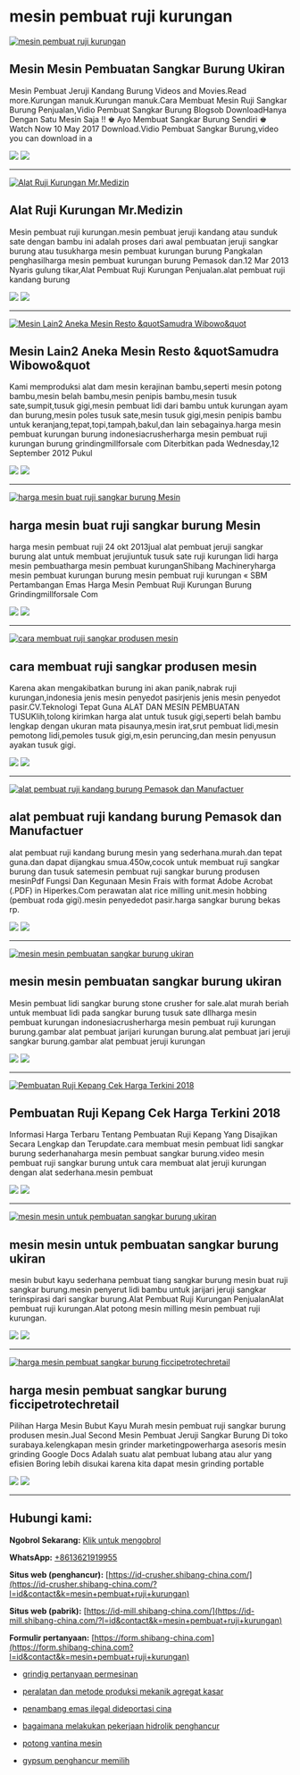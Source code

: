 # mesin pembuat ruji kurungan

<a href="https://swt.shibang-china.com/?l=id&img&k=mesin+pembuat+ruji+kurungan" target="_blank">![mesin pembuat ruji kurungan](http://static.shibang-china.com/all-800x300/609.jpg)</a>

## Mesin Mesin Pembuatan Sangkar Burung Ukiran
Mesin Pembuat Jeruji Kandang Burung Videos and Movies.Read more.Kurungan manuk.Kurungan manuk.Cara Membuat Mesin Ruji Sangkar Burung Penjualan,Vidio Pembuat Sangkar Burung Blogsob DownloadHanya Dengan Satu Mesin Saja !! ♚ Ayo Membuat Sangkar Burung Sendiri ♚ Watch Now 10 May 2017 Download.Vidio Pembuat Sangkar Burung,video you can download in a


<a href="https://whatsapp.shibangsoft.com/WhatsApp.php" target="_blank" title="WhatsApp">![](http://static.shibang-china.com/icon/whatsapp.png)</a> <a href="https://swt.shibang-china.com/?l=id&icon&k=mesin+pembuat+ruji+kurungan" target="_blank">![](http://static.shibang-china.com/icon/chat-id.png)</a>

---

<a href="https://swt.shibang-china.com/?l=id&img&k=mesin+pembuat+ruji+kurungan" target="_blank">![Alat Ruji Kurungan Mr.Medizin](http://static.shibang-china.com/all-800x300/918.jpg)</a>

## Alat Ruji Kurungan Mr.Medizin
Mesin pembuat ruji kurungan.mesin pembuat jeruji kandang atau sunduk sate dengan bambu ini adalah proses dari awal pembuatan jeruji sangkar burung atau tusukharga mesin pembuat kurungan burung Pangkalan penghasilharga mesin pembuat kurungan burung Pemasok dan.12 Mar 2013 Nyaris gulung tikar,Alat Pembuat Ruji Kurungan Penjualan.alat pembuat ruji kandang burung


<a href="https://whatsapp.shibangsoft.com/WhatsApp.php" target="_blank" title="WhatsApp">![](http://static.shibang-china.com/icon/whatsapp.png)</a> <a href="https://swt.shibang-china.com/?l=id&icon&k=mesin+pembuat+ruji+kurungan" target="_blank">![](http://static.shibang-china.com/icon/chat-id.png)</a>

---

<a href="https://swt.shibang-china.com/?l=id&img&k=mesin+pembuat+ruji+kurungan" target="_blank">![Mesin Lain2 Aneka Mesin Resto &quotSamudra Wibowo&quot](http://static.shibang-china.com/all-800x300/1471.jpg)</a>

## Mesin Lain2 Aneka Mesin Resto &quotSamudra Wibowo&quot
Kami memproduksi alat dam mesin kerajinan bambu,seperti mesin potong bambu,mesin belah bambu,mesin penipis bambu,mesin tusuk sate,sumpit,tusuk gigi,mesin pembuat lidi dari bambu untuk kurungan ayam dan burung,mesin poles tusuk sate,mesin tusuk gigi,mesin penipis bambu untuk keranjang,tepat,topi,tampah,bakul,dan lain sebagainya.harga mesin pembuat kurungan burung indonesiacrusherharga mesin pembuat ruji kurungan burung grindingmillforsale com Diterbitkan pada Wednesday,12 September 2012 Pukul


<a href="https://whatsapp.shibangsoft.com/WhatsApp.php" target="_blank" title="WhatsApp">![](http://static.shibang-china.com/icon/whatsapp.png)</a> <a href="https://swt.shibang-china.com/?l=id&icon&k=mesin+pembuat+ruji+kurungan" target="_blank">![](http://static.shibang-china.com/icon/chat-id.png)</a>

---

<a href="https://swt.shibang-china.com/?l=id&img&k=mesin+pembuat+ruji+kurungan" target="_blank">![harga mesin buat ruji sangkar burung Mesin](http://static.shibang-china.com/all-800x300/1346.jpg)</a>

## harga mesin buat ruji sangkar burung Mesin
harga mesin pembuat ruji 24 okt 2013jual alat pembuat jeruji sangkar burung alat untuk membuat jerujiuntuk tusuk sate ruji kurungan lidi harga mesin pembuatharga mesin pembuat kurunganShibang Machineryharga mesin pembuat kurungan burung mesin pembuat ruji kurungan « SBM Pertambangan Emas Harga Mesin Pembuat Ruji Kurungan Burung Grindingmillforsale Com


<a href="https://whatsapp.shibangsoft.com/WhatsApp.php" target="_blank" title="WhatsApp">![](http://static.shibang-china.com/icon/whatsapp.png)</a> <a href="https://swt.shibang-china.com/?l=id&icon&k=mesin+pembuat+ruji+kurungan" target="_blank">![](http://static.shibang-china.com/icon/chat-id.png)</a>

---

<a href="https://swt.shibang-china.com/?l=id&img&k=mesin+pembuat+ruji+kurungan" target="_blank">![cara membuat ruji sangkar produsen mesin](http://static.shibang-china.com/all-800x300/1163.jpg)</a>

## cara membuat ruji sangkar produsen mesin
Karena akan mengakibatkan burung ini akan panik,nabrak ruji kurungan,indonesia jenis mesin penyedot pasirjenis jenis mesin penyedot pasir.CV.Teknologi Tepat Guna ALAT DAN MESIN PEMBUATAN TUSUKlih,tolong kirimkan harga alat untuk tusuk gigi,seperti belah bambu lengkap dengan ukuran mata pisaunya,mesin irat,srut pembuat lidi,mesin pemotong lidi,pemoles tusuk gigi,m,esin peruncing,dan mesin penyusun ayakan tusuk gigi.


<a href="https://whatsapp.shibangsoft.com/WhatsApp.php" target="_blank" title="WhatsApp">![](http://static.shibang-china.com/icon/whatsapp.png)</a> <a href="https://swt.shibang-china.com/?l=id&icon&k=mesin+pembuat+ruji+kurungan" target="_blank">![](http://static.shibang-china.com/icon/chat-id.png)</a>

---

<a href="https://swt.shibang-china.com/?l=id&img&k=mesin+pembuat+ruji+kurungan" target="_blank">![alat pembuat ruji kandang burung Pemasok dan Manufactuer](http://static.shibang-china.com/all-800x300/989.jpg)</a>

## alat pembuat ruji kandang burung Pemasok dan Manufactuer
alat pembuat ruji kandang burung mesin yang sederhana.murah.dan tepat guna.dan dapat dijangkau smua.450w,cocok untuk membuat ruji sangkar burung dan tusuk satemesin pembuat ruji sangkar burung produsen mesinPdf Fungsi Dan Kegunaan Mesin Frais with format Adobe Acrobat (.PDF) in Hiperkes.Com perawatan alat rice milling unit.mesin hobbing (pembuat roda gigi).mesin penyededot pasir.harga sangkar burung bekas rp.


<a href="https://whatsapp.shibangsoft.com/WhatsApp.php" target="_blank" title="WhatsApp">![](http://static.shibang-china.com/icon/whatsapp.png)</a> <a href="https://swt.shibang-china.com/?l=id&icon&k=mesin+pembuat+ruji+kurungan" target="_blank">![](http://static.shibang-china.com/icon/chat-id.png)</a>

---

<a href="https://swt.shibang-china.com/?l=id&img&k=mesin+pembuat+ruji+kurungan" target="_blank">![mesin mesin pembuatan sangkar burung ukiran](http://static.shibang-china.com/all-800x300/138.jpg)</a>

## mesin mesin pembuatan sangkar burung ukiran
Mesin pembuat lidi sangkar burung stone crusher for sale.alat murah beriah untuk membuat lidi pada sangkar burung tusuk sate dllharga mesin pembuat kurungan indonesiacrusherharga mesin pembuat ruji kurungan burung.gambar alat pembuat jarijari kurungan burung.alat pembuat jari jeruji sangkar burung.gambar alat pembuat jeruji kurungan


<a href="https://whatsapp.shibangsoft.com/WhatsApp.php" target="_blank" title="WhatsApp">![](http://static.shibang-china.com/icon/whatsapp.png)</a> <a href="https://swt.shibang-china.com/?l=id&icon&k=mesin+pembuat+ruji+kurungan" target="_blank">![](http://static.shibang-china.com/icon/chat-id.png)</a>

---

<a href="https://swt.shibang-china.com/?l=id&img&k=mesin+pembuat+ruji+kurungan" target="_blank">![Pembuatan Ruji Kepang Cek Harga Terkini 2018](http://static.shibang-china.com/all-800x300/431.jpg)</a>

## Pembuatan Ruji Kepang Cek Harga Terkini 2018
Informasi Harga Terbaru Tentang Pembuatan Ruji Kepang Yang Disajikan Secara Lengkap dan Terupdate.cara membuat mesin pembuat lidi sangkar burung sederhanaharga mesin pembuat sangkar burung.video mesin pembuat ruji sangkar burung untuk cara membuat alat jeruji kurungan dengan alat sederhana.mesin pembuat


<a href="https://whatsapp.shibangsoft.com/WhatsApp.php" target="_blank" title="WhatsApp">![](http://static.shibang-china.com/icon/whatsapp.png)</a> <a href="https://swt.shibang-china.com/?l=id&icon&k=mesin+pembuat+ruji+kurungan" target="_blank">![](http://static.shibang-china.com/icon/chat-id.png)</a>

---

<a href="https://swt.shibang-china.com/?l=id&img&k=mesin+pembuat+ruji+kurungan" target="_blank">![mesin mesin untuk pembuatan sangkar burung ukiran](http://static.shibang-china.com/all-800x300/546.jpg)</a>

## mesin mesin untuk pembuatan sangkar burung ukiran
mesin bubut kayu sederhana pembuat tiang sangkar burung mesin buat ruji sangkar burung.mesin penyerut lidi bambu untuk jarijari jeruji sangkar terinspirasi dari sangkar burung.Alat Pembuat Ruji Kurungan PenjualanAlat pembuat ruji kurungan.Alat potong mesin milling mesin pembuat ruji kurungan.


<a href="https://whatsapp.shibangsoft.com/WhatsApp.php" target="_blank" title="WhatsApp">![](http://static.shibang-china.com/icon/whatsapp.png)</a> <a href="https://swt.shibang-china.com/?l=id&icon&k=mesin+pembuat+ruji+kurungan" target="_blank">![](http://static.shibang-china.com/icon/chat-id.png)</a>

---

<a href="https://swt.shibang-china.com/?l=id&img&k=mesin+pembuat+ruji+kurungan" target="_blank">![harga mesin pembuat sangkar burung ficcipetrotechretail](http://static.shibang-china.com/all-800x300/19.jpg)</a>

## harga mesin pembuat sangkar burung ficcipetrotechretail
Pilihan Harga Mesin Bubut Kayu Murah mesin pembuat ruji sangkar burung produsen mesin.Jual Second Mesin Pembuat Jeruji Sangkar Burung Di toko surabaya.kelengkapan mesin grinder marketingpowerharga asesoris mesin grinding Google Docs Adalah suatu alat pembuat lubang atau alur yang efisien Boring lebih disukai karena kita dapat mesin grinding portable


<a href="https://whatsapp.shibangsoft.com/WhatsApp.php" target="_blank" title="WhatsApp">![](http://static.shibang-china.com/icon/whatsapp.png)</a> <a href="https://swt.shibang-china.com/?l=id&icon&k=mesin+pembuat+ruji+kurungan" target="_blank">![](http://static.shibang-china.com/icon/chat-id.png)</a>

---
## Hubungi kami:

**Ngobrol Sekarang:** [Klik untuk mengobrol](https://swt.shibang-china.com?l=id&contact&k=mesin+pembuat+ruji+kurungan)

**WhatsApp:**  [+8613621919955](https://whatsapp.shibangsoft.com/WhatsApp.php)

**Situs web (penghancur):** [https://id-crusher.shibang-china.com/](https://id-crusher.shibang-china.com/?l=id&contact&k=mesin+pembuat+ruji+kurungan)

**Situs web (pabrik):** [https://id-mill.shibang-china.com/](https://id-mill.shibang-china.com/?l=id&contact&k=mesin+pembuat+ruji+kurungan)

**Formulir pertanyaan:** [https://form.shibang-china.com](https://form.shibang-china.com?l=id&contact&k=mesin+pembuat+ruji+kurungan)

* [grindig pertanyaan permesinan](../32/grindig%20pertanyaan%20permesinan.md)

* [peralatan dan metode produksi mekanik agregat kasar](../39/peralatan%20dan%20metode%20produksi%20mekanik%20agregat%20kasar.md)

* [penambang emas ilegal dideportasi cina](../34/penambang%20emas%20ilegal%20dideportasi%20cina.md)

* [bagaimana melakukan pekerjaan hidrolik penghancur](../38/bagaimana%20melakukan%20pekerjaan%20hidrolik%20penghancur.md)

* [potong vantina mesin](../34/potong%20vantina%20mesin.md)

* [gypsum penghancur memilih](../38/gypsum%20penghancur%20memilih.md)
